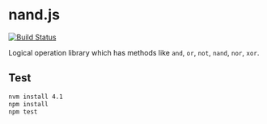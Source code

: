 # nand.js

[![Build Status](https://travis-ci.org/atmarksharp/nand.svg?branch=master)](https://travis-ci.org/atmarksharp/nand?branch=master)

Logical operation library which has methods like `and`, `or`, `not`, `nand`, `nor`, `xor`.

## Test

```bash
nvm install 4.1
npm install
npm test
```
